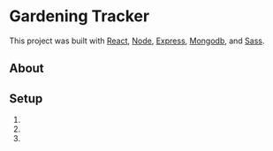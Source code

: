 # Gardening Tracker

This project was built with [React](), [Node](), [Express](), [Mongodb](), and [Sass]().

## About

## Setup
1. 
2. 
3. 

